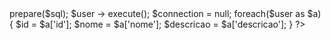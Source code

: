 <?php	
	include "conexao.php";	
			
	
	$sql = "SELECT * FROM tarefas";
	$user = $connection -> prepare($sql);
    $user -> execute();
	$connection = null;
	
	foreach($user as $a){
        $id = $a['id'];
        $nome = $a['nome'];
        $descricao = $a['descricao'];
	}
?>
<!DOCTYPE html>
<html>
	<head>
		<title>Trabalho_Tarefas</title>
		 <link rel="stylesheet" href="css.css">
		 <script>
			function aparecer(){
				document.getElementById('formulario1').style.display = "block";
				
			}
			function esconder(){
				// document.getElementById('formulario1').style.display = "none";
				// document.getElementById('formulario2').style.display = "none";
			}
			function comentarios(){
				document.getElementById('campo1').style.display = "block";
			}
		 </script>
	</head>
	<body onload="esconder()">
	<?php
		include "cadastrar.php";
		include "editar.php";
	?>
		<div id="menu">
			<h2>Gerenciar Tarefas</h2>
		</div>
		<div id="titulos">
<!----fazer------>
			<div id="fazer">
				<h3>A FAZER</h3>
				<table border="2" style="width:100%;">
					<tr>
						<th>Descrição</th>
						<th>Editar</th>
						<th>Excluir</th>

					</tr>
            <?php
                    echo "<tr>";
                    echo "<td>@$descricao</td>";
                    echo "<td><a href='editar.php?id=$id' title='Editar $nome'>
                    <img src='editar.png' style='width:25px;'>
                    </a></td>";
                    echo "<td><a href='?id=$id&nome=$nome' title='Excluir $nome'>
                    <img src='lixeira.png' style='width:25px;'>
                    </a></td>";
                    echo "</tr>"; 
            ?>
			</table>
				<!--<input type="text" name="comentario" id="text1">-->
				<br><br>
				<input type="button" name="botao1" id="bot1" onclick="aparecer()" value="add nova tarefa"/>
			</div>
<!----fazendo------>
			<div id="fazendo">
				<h3>FAZENDO</h3>
				<p id="campo2">1</p>
				<!--<input type="text" name="comentario" id="text2">-->
				<br><br>
				<input type="button" name="botao1" id="bot2" value="add nova tarefa"/>
			</div>
<!---feito------->
			<div id="feito">
				<h3>FEITO</h3>
				<p id="campo3">1</p>
				<!--<input type="text" name="comentario" id="text3">-->
				<br><br>
				<input type="button" name="botao1" id="bot3" value="add nova tarefa"/>
			</div>
		</div>
<!---formulario 1------->
		<div id="formulario1">
			<form id="form" action="#" method="POST">
				Nome<br><input type="text" name="nome"  id="nome" placeholder=""/><br><br>
				<textarea name="descricao"  maxlength="10" placeholder=""></textarea><br><br>
				Tipo<br><select name="tipo"/>
					<option disabled selected>Selecione o estado </option>
					<option value="1">A Fazer</option>
					<option value="2">Fazendo</option>
					<option value="3">Feito</option>
					</select>
				<br><br>
				<!--Data de Nascimento<br> <input type="date" required name="dataNascimento"/><br><br>-->
			
				<input type="submit" name="salvar" value="salvar" onclick="comentarios()"/><br><br>
			</form><br>
		</div>
<!---formulario 2------->		
			<div id="formulario2">
			<form id="form" action="#" method="POST">
				Nome<br><input type="text" name="nome"  id="nome" placeholder=""/><br><br>
				Descricao<br><input type="text" name="descricao"  placeholder=""/><br><br>
				Tipo<br><select name="tipo"/>
					<option disabled selected>Selecione o estado </option>
					<option value="1">A Fazer</option>
					<option value="2">Fazendo</option>
					<option value="3">Feito</option>
					</select>
				<br><br>
				<!--Data de Nascimento<br> <input type="date" required name="dataNascimento"/><br><br>-->
			
				<input type="submit" name="salvar" value="salvar"/><br><br>
			</form><br>
		</div>
	</body>
</html>
